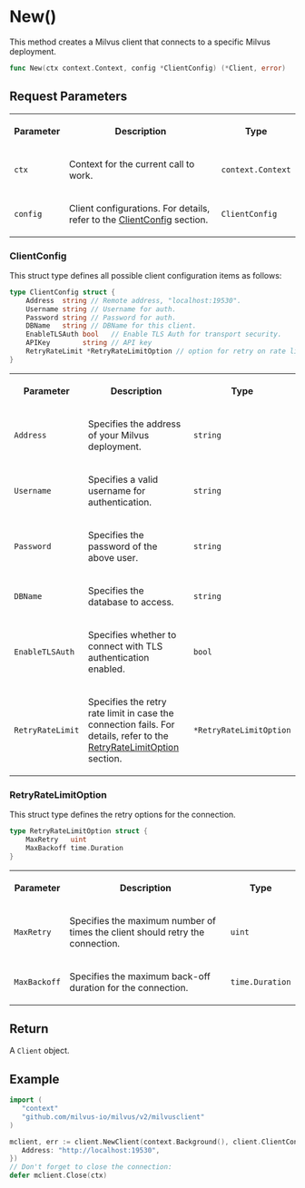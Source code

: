 # New()

This method creates a Milvus client that connects to a specific Milvus deployment.

```go
func New(ctx context.Context, config *ClientConfig) (*Client, error)
```

## Request Parameters

<table>
   <tr>
     <th><p>Parameter</p></th>
     <th><p>Description</p></th>
     <th><p>Type</p></th>
   </tr>
   <tr>
     <td><p><code>ctx</code></p></td>
     <td><p>Context for the current call to work.</p></td>
     <td><p><code>context.Context</code></p></td>
   </tr>
   <tr>
     <td><p><code>config</code></p></td>
     <td><p>Client configurations.  For details, refer to the <a href="./v2-Client-New#clientconfig">ClientConfig</a> section.</p></td>
     <td><p><code>ClientConfig</code></p></td>
   </tr>
</table>

### ClientConfig

This struct type defines all possible client configuration items as follows:

```go
type ClientConfig struct {
    Address  string // Remote address, "localhost:19530".
    Username string // Username for auth.
    Password string // Password for auth.
    DBName   string // DBName for this client.
    EnableTLSAuth bool   // Enable TLS Auth for transport security.
    APIKey        string // API key
    RetryRateLimit *RetryRateLimitOption // option for retry on rate limit inteceptor
}
```

<table>
   <tr>
     <th><p>Parameter</p></th>
     <th><p>Description</p></th>
     <th><p>Type</p></th>
   </tr>
   <tr>
     <td><p><code>Address</code></p></td>
     <td><p>Specifies the address of your Milvus deployment.</p></td>
     <td><p><code>string</code></p></td>
   </tr>
   <tr>
     <td><p><code>Username</code></p></td>
     <td><p>Specifies a valid username for authentication.</p></td>
     <td><p><code>string</code></p></td>
   </tr>
   <tr>
     <td><p><code>Password</code></p></td>
     <td><p>Specifies the password of the above user.</p></td>
     <td><p><code>string</code></p></td>
   </tr>
   <tr>
     <td><p><code>DBName</code></p></td>
     <td><p>Specifies the database to access.</p></td>
     <td><p><code>string</code></p></td>
   </tr>
   <tr>
     <td><p><code>EnableTLSAuth</code></p></td>
     <td><p>Specifies whether to connect with TLS authentication enabled.</p></td>
     <td><p><code>bool</code></p></td>
   </tr>
   <tr>
     <td><p><code>RetryRateLimit</code></p></td>
     <td><p>Specifies the retry rate limit in case the connection fails. For details, refer to the <a href="./v2-Client-New#retryratelimitoption">RetryRateLimitOption</a> section.</p></td>
     <td><p><code>*RetryRateLimitOption</code></p></td>
   </tr>
</table>

### RetryRateLimitOption

This struct type defines the retry options for the connection.

```go
type RetryRateLimitOption struct {
    MaxRetry   uint
    MaxBackoff time.Duration
}
```

<table>
   <tr>
     <th><p>Parameter</p></th>
     <th><p>Description</p></th>
     <th><p>Type</p></th>
   </tr>
   <tr>
     <td><p><code>MaxRetry</code></p></td>
     <td><p>Specifies the maximum number of times the client should retry the connection.</p></td>
     <td><p><code>uint</code></p></td>
   </tr>
   <tr>
     <td><p><code>MaxBackoff</code></p></td>
     <td><p>Specifies the maximum back-off duration for the connection.</p></td>
     <td><p><code>time.Duration</code></p></td>
   </tr>
</table>

## Return

A `Client` object.

## Example

```go
import (
   "context"
   "github.com/milvus-io/milvus/v2/milvusclient"
)

mclient, err := client.NewClient(context.Background(), client.ClientConfig{
   Address: "http://localhost:19530",
})
// Don't forget to close the connection:
defer mclient.Close(ctx)
```


